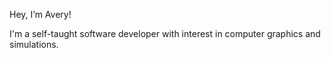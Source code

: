 Hey, I’m Avery!

I'm a self-taught software developer with interest in computer graphics and simulations.
